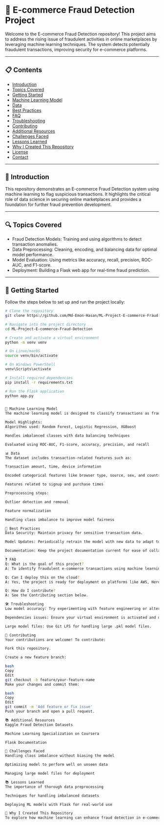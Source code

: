 # 🛒 E-commerce Fraud Detection Project

Welcome to the E-commerce Fraud Detection repository! This project aims to address the rising issue of fraudulent activities in online marketplaces by leveraging machine learning techniques. The system detects potentially fraudulent transactions, improving security for e-commerce platforms.

---

## 📋 Contents

- [Introduction](#introduction)  
- [Topics Covered](#topics-covered)  
- [Getting Started](#getting-started)  
- [Machine Learning Model](#machine-learning-model)  
- [Data](#data)  
- [Best Practices](#best-practices)  
- [FAQ](#faq)  
- [Troubleshooting](#troubleshooting)  
- [Contributing](#contributing)  
- [Additional Resources](#additional-resources)  
- [Challenges Faced](#challenges-faced)  
- [Lessons Learned](#lessons-learned)  
- [Why I Created This Repository](#why-i-created-this-repository)  
- [License](#license)  
- [Contact](#contact)  

---

## 📖 Introduction

This repository demonstrates an E-commerce Fraud Detection system using machine learning to flag suspicious transactions. It highlights the critical role of data science in securing online marketplaces and provides a foundation for further fraud prevention development.

---

## 🔍 Topics Covered

- Fraud Detection Models: Training and using algorithms to detect transaction anomalies.  
- Data Preprocessing: Cleaning, encoding, and balancing data for optimal model performance.  
- Model Evaluation: Using metrics like accuracy, recall, precision, ROC-AUC, and F1-score.  
- Deployment: Building a Flask web app for real-time fraud prediction.  

---

## 🚀 Getting Started

Follow the steps below to set up and run the project locally:

```bash
# Clone the repository
git clone https://github.com/Md-Emon-Hasan/ML-Project-E-commerce-Fraud-Detection.git

# Navigate into the project directory
cd ML-Project-E-commerce-Fraud-Detection

# Create and activate a virtual environment
python -m venv venv

# On Linux/macOS
source venv/bin/activate  

# On Windows PowerShell
venv\Scripts\activate

# Install required dependencies
pip install -r requirements.txt

# Run the Flask application
python app.py


🧠 Machine Learning Model
The machine learning model is designed to classify transactions as fraudulent or legal, improving platform security.

Model Highlights:
Algorithms used: Random Forest, Logistic Regression, XGBoost

Handles imbalanced classes with data balancing techniques

Evaluated using ROC-AUC, F1-score, accuracy, precision, and recall

📊 Data
The dataset includes transaction-related features such as:

Transaction amount, time, device information

Encoded categorical features like browser type, source, sex, and country

Features related to signup and purchase times

Preprocessing steps:

Outlier detection and removal

Feature normalization

Handling class imbalance to improve model fairness

🌟 Best Practices
Data Security: Maintain privacy for sensitive transaction data.

Model Updates: Periodically retrain the model with new data to adapt to evolving fraud patterns.

Documentation: Keep the project documentation current for ease of collaboration.

❓ FAQ
Q: What is the goal of this project?
A: To identify fraudulent e-commerce transactions using machine learning.

Q: Can I deploy this on the cloud?
A: Yes, the project is ready for deployment on platforms like AWS, Heroku, or Render.

Q: How do I contribute?
A: See the Contributing section below.

🛠️ Troubleshooting
Low model accuracy: Try experimenting with feature engineering or alternative algorithms.

Dependencies issues: Ensure your virtual environment is activated and dependencies installed via pip install -r requirements.txt.

Large model files: Use Git LFS for handling large .pkl model files.

🤝 Contributing
Your contributions are welcome! To contribute:

Fork this repository.

Create a new feature branch:

bash
Copy
Edit
git checkout -b feature/your-feature-name
Make your changes and commit them:

bash
Copy
Edit
git commit -m 'Add feature or fix issue'
Push your branch and open a pull request.

📚 Additional Resources
Kaggle Fraud Detection Datasets

Machine Learning Specialization on Coursera

Flask Documentation

💪 Challenges Faced
Handling class imbalance without biasing the model

Optimizing model to perform well on unseen data

Managing large model files for deployment

📚 Lessons Learned
The importance of thorough data preprocessing

Techniques for handling imbalanced datasets

Deploying ML models with Flask for real-world use

🌟 Why I Created This Repository
To explore how machine learning can enhance fraud detection in e-commerce, providing a practical example of data science securing online platforms.
